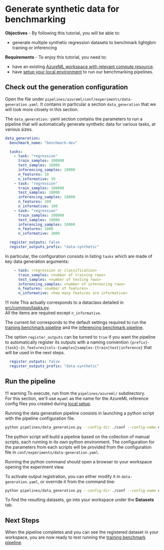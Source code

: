 # Generate synthetic data for benchmarking

**Objectives** - By following this tutorial, you will be able to:

- generate multiple synthetic regression datasets to benchmark lightgbm training or inferencing

**Requirements** - To enjoy this tutorial, you need to:
- have an existing [AzureML workspace with relevant compute resource](azure-setup.md).
- have [setup your local environment](local-setup.md) to run our benchmarking pipelines.

## Check out the generation configuration

Open the file under `pipelines/azureml/conf/experiments/data-generation.yaml`. It contains in particular a section `data_generation` that we will look more closely in this section.

The `data_generation:` yaml section contains the parameters to run a pipeline that will automatically generate synthetic data for various tasks, at various sizes.

```yaml
data_generation:
  benchmark_name: "benchmark-dev"

  tasks:
    - task: "regression"
      train_samples: 100000
      test_samples: 10000
      inferencing_samples: 10000
      n_features: 10
      n_informative: 10
    - task: "regression"
      train_samples: 100000
      test_samples: 10000
      inferencing_samples: 10000
      n_features: 100
      n_informative: 100
    - task: "regression"
      train_samples: 100000
      test_samples: 10000
      inferencing_samples: 10000
      n_features: 1000
      n_informative: 1000

  register_outputs: false
  register_outputs_prefix: "data-synthetic"
```

In particular, the configuration consists in listing `tasks` which are made of key data generation arguments:

```yaml
    - task: <regression or classification>
      train_samples: <number of training rows>
      test_samples: <number of testing rows>
      inferencing_samples: <number of inferencing rows>
      n_features: <number of features>
      n_informative: <how many features are informative>
```

!!! note
    This actually corresponds to a dataclass detailed in [src/common/tasks.py](../../references/common/tasks.md).  
    All the items are required except `n_informative`.

The current list corresponds to the default settings required to run the [training benchmark pipeline](benchmark-training.md) and the [inferencing benchmark pipeline](benchmark-inferencing.md).

The option `register_outputs` can be turned to `true` if you want the pipeline to automatically register its outputs with a naming convention `{prefix}-{task}-{n_features}cols-{samples}samples-{train|test|inference}` that will be used in the next steps.

```yaml
  register_outputs: false
  register_outputs_prefix: "data-synthetic"
```

## Run the pipeline

!!! warning
    To execute, run from the `pipelines/azureml/` subdirectory.  
    For this section, we'll use `myaml` as the name for the AzureML reference config files you created during [local setup](local-setup.md).

Running the data generation pipeline consists in launching a python script with the pipeline configuration file.

```bash
python pipelines/data_generation.py --config-dir ./conf --config-name experiments/data-generation run.submit=True aml=myaml compute=myaml
```

The python script will build a pipeline based on the collection of manual scripts, each running in its own python environment. The configuration for the parameters from each scripts will be provided from the configuration file in `conf/experiments/data-generation.yaml`.

Running the python command should open a browser to your workspace opening the experiment view.

To activate output registration, you can either modify it in `data-generation.yaml`, or override it from the command line:

```bash
python pipelines/data_generation.py --config-dir ./conf --config-name experiments/data-generation run.submit=True aml=myaml compute=myaml data_generation.register_outputs=True
```

To find the resulting datasets, go into your workspace under the **Datasets** tab.

## Next Steps

When the pipeline completes and you can see the registered dataset in your workspace, you are now ready to test running the [training benchmark pipeline](benchmark-training.md).
